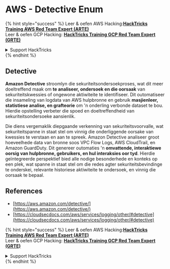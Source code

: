 # AWS - Detective Enum

{% hint style="success" %}
Leer & oefen AWS Hacking:<img src="../../../../.gitbook/assets/image (1) (1) (1) (1).png" alt="" data-size="line">[**HackTricks Training AWS Red Team Expert (ARTE)**](https://training.hacktricks.xyz/courses/arte)<img src="../../../../.gitbook/assets/image (1) (1) (1) (1).png" alt="" data-size="line">\
Leer & oefen GCP Hacking: <img src="../../../../.gitbook/assets/image (2) (1).png" alt="" data-size="line">[**HackTricks Training GCP Red Team Expert (GRTE)**<img src="../../../../.gitbook/assets/image (2) (1).png" alt="" data-size="line">](https://training.hacktricks.xyz/courses/grte)

<details>

<summary>Support HackTricks</summary>

* Kyk na die [**subskripsie planne**](https://github.com/sponsors/carlospolop)!
* **Sluit aan by die** 💬 [**Discord groep**](https://discord.gg/hRep4RUj7f) of die [**telegram groep**](https://t.me/peass) of **volg** ons op **Twitter** 🐦 [**@hacktricks\_live**](https://twitter.com/hacktricks_live)**.**
* **Deel hacking truuks deur PRs in te dien na die** [**HackTricks**](https://github.com/carlospolop/hacktricks) en [**HackTricks Cloud**](https://github.com/carlospolop/hacktricks-cloud) github repos.

</details>
{% endhint %}

## Detective

**Amazon Detective** stroomlyn die sekuriteitsondersoekproses, wat dit meer doeltreffend maak om **te analiseer, ondersoek en die oorsaak** van sekuriteitskwessies of ongewone aktiwiteite te identifiseer. Dit outomatiseer die insameling van logdata van AWS hulpbronne en gebruik **masjienleer, statistiese analise, en grafteorie** om 'n onderling verbonde dataset te bou. Hierdie opstelling verbeter die spoed en doeltreffendheid van sekuriteitsondersoeke aansienlik.

Die diens vergemaklik diepgaande verkenning van sekuriteitsvoorvalle, wat sekuriteitspanne in staat stel om vinnig die onderliggende oorsake van kwessies te verstaan en aan te spreek. Amazon Detective analiseer groot hoeveelhede data van bronne soos VPC Flow Logs, AWS CloudTrail, en Amazon GuardDuty. Dit genereer outomaties 'n **omvattende, interaktiewe oorsig van hulpbronne, gebruikers, en hul interaksies oor tyd**. Hierdie geïntegreerde perspektief bied alle nodige besonderhede en konteks op een plek, wat spanne in staat stel om die redes agter sekuriteitsbevindinge te onderskei, relevante historiese aktiwiteite te ondersoek, en vinnig die oorsaak te bepaal.

## References

* [https://aws.amazon.com/detective/](https://aws.amazon.com/detective/)
* [https://cloudsecdocs.com/aws/services/logging/other/#detective](https://cloudsecdocs.com/aws/services/logging/other/#detective)

{% hint style="success" %}
Leer & oefen AWS Hacking:<img src="../../../../.gitbook/assets/image (1) (1) (1) (1).png" alt="" data-size="line">[**HackTricks Training AWS Red Team Expert (ARTE)**](https://training.hacktricks.xyz/courses/arte)<img src="../../../../.gitbook/assets/image (1) (1) (1) (1).png" alt="" data-size="line">\
Leer & oefen GCP Hacking: <img src="../../../../.gitbook/assets/image (2) (1).png" alt="" data-size="line">[**HackTricks Training GCP Red Team Expert (GRTE)**<img src="../../../../.gitbook/assets/image (2) (1).png" alt="" data-size="line">](https://training.hacktricks.xyz/courses/grte)

<details>

<summary>Support HackTricks</summary>

* Kyk na die [**subskripsie planne**](https://github.com/sponsors/carlospolop)!
* **Sluit aan by die** 💬 [**Discord groep**](https://discord.gg/hRep4RUj7f) of die [**telegram groep**](https://t.me/peass) of **volg** ons op **Twitter** 🐦 [**@hacktricks\_live**](https://twitter.com/hacktricks_live)**.**
* **Deel hacking truuks deur PRs in te dien na die** [**HackTricks**](https://github.com/carlospolop/hacktricks) en [**HackTricks Cloud**](https://github.com/carlospolop/hacktricks-cloud) github repos.

</details>
{% endhint %}
